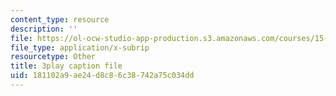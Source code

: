 ```yaml
---
content_type: resource
description: ''
file: https://ol-ocw-studio-app-production.s3.amazonaws.com/courses/15-071-the-analytics-edge-spring-2017/181102a9ae24d8c86c38742a75c034dd_jcvxkX2V-SM.srt
file_type: application/x-subrip
resourcetype: Other
title: 3play caption file
uid: 181102a9-ae24-d8c8-6c38-742a75c034dd
---
```

